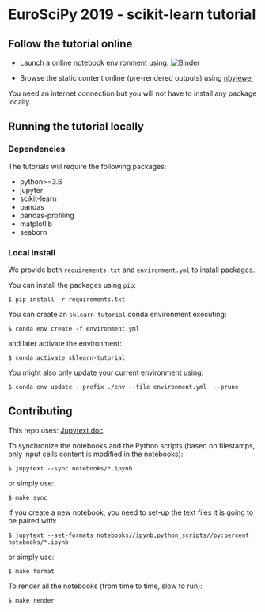 # EuroSciPy 2019 - scikit-learn tutorial


## Follow the tutorial online


- Launch a online notebook environment using: [![Binder](https://mybinder.org/badge_logo.svg)](
  https://mybinder.org/v2/gh/lesteve/euroscipy-2019-scikit-learn-tutorial/master)

- Browse the static content online (pre-rendered outputs) using [nbviewer](
  https://nbviewer.jupyter.org/github/lesteve/euroscipy-2019-scikit-learn-tutorial/tree/master/rendered_notebooks/)

You need an internet connection but you will not have to install any package
locally.


## Running the tutorial locally

### Dependencies

The tutorials will require the following packages:

* python>=3.6
* jupyter
* scikit-learn
* pandas
* pandas-profiling
* matplotlib
* seaborn

### Local install

We provide both `requirements.txt` and `environment.yml` to install packages.

You can install the packages using `pip`:

```
$ pip install -r requirements.txt
```

You can create an `sklearn-tutorial` conda environment executing:

```
$ conda env create -f environment.yml
```

and later activate the environment:

```
$ conda activate sklearn-tutorial
```

You might also only update your current environment using:

```
$ conda env update --prefix ./env --file environment.yml  --prune
```

## Contributing

This repo uses: [Jupytext doc](https://jupytext.readthedocs.io/)

To synchronize the notebooks and the Python scripts (based on filestamps, only
input cells content is modified in the notebooks):

```
$ jupytext --sync notebooks/*.ipynb
```

or simply use:

```
$ make sync
```

If you create a new notebook, you need to set-up the text files it is going to
be paired with:

```
$ jupytext --set-formats notebooks//ipynb,python_scripts//py:percent notebooks/*.ipynb
```

or simply use:

```
$ make format
```

To render all the notebooks (from time to time, slow to run):

```
$ make render
```
